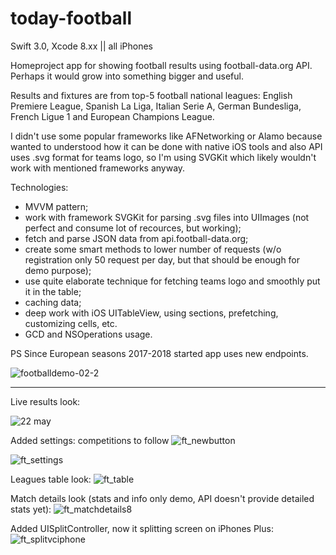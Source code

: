 # today-football
Swift 3.0, Xcode 8.xx || all iPhones

Homeproject app for showing football results using football-data.org API. Perhaps it would grow into something bigger and useful.

Results and fixtures are from top-5 football national leagues: English Premiere League, Spanish La Liga, Italian Serie A, German Bundesliga, French Ligue 1 and European Champions League.

I didn't use some popular frameworks like AFNetworking or Alamo because wanted to understood how it can be done with native iOS tools and also API uses .svg format for teams logo, so I'm using SVGKit which likely wouldn't work with mentioned frameworks anyway.

Technologies:
- MVVM pattern;
- work with framework SVGKit for parsing .svg files into UIImages (not perfect and consume lot of recources, but working);
- fetch and parse JSON data from api.football-data.org;
- create some smart methods to lower number of requests (w/o registration only 50 request per day, but that should be enough for demo purpose);
- use quite elaborate technique for fetching teams logo and smoothly put it in the table;
- caching data;
- deep work with iOS UITableView, using sections, prefetching, customizing cells, etc.
- GCD and NSOperations usage.

PS Since European seasons 2017-2018 started app uses new endpoints.

![footballdemo-02-2](https://cloud.githubusercontent.com/assets/23110283/26798273/86aa0ff4-4a38-11e7-8444-eb7e637a3422.gif)

*****
Live results look:

![22 may](https://cloud.githubusercontent.com/assets/23110283/26800293/740abed0-4a41-11e7-9898-40c30fe73e27.png)

Added settings: competitions to follow
![ft_newbutton](https://user-images.githubusercontent.com/23110283/27452771-873b0cf4-579c-11e7-9f6b-a049107fb4fd.png)

![ft_settings](https://user-images.githubusercontent.com/23110283/27452773-88910f40-579c-11e7-9c9b-90f6c39c9416.png)

Leagues table look:
![ft_table](https://user-images.githubusercontent.com/23110283/27887226-48aeccf4-61e8-11e7-9f39-9ce90ac5f6e9.png)

Match details look (stats and info only demo, API doesn't provide detailed stats yet):
![ft_matchdetails8](https://user-images.githubusercontent.com/23110283/27887251-76498e6a-61e8-11e7-9766-113cf7e7f891.png)

Added UISplitController, now it splitting screen on iPhones Plus:
![ft_splitvciphone](https://user-images.githubusercontent.com/23110283/27887229-4bd06b0e-61e8-11e7-8e5d-a98942c61fdc.png)

